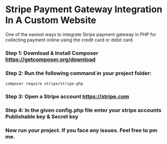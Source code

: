 # Stripe Payment Gateway Integration In A Custom Website
One of the easiest ways to integrate Stripe payment gateway in PHP for collecting payment online using the credit card or debit card.

### Step 1: Download & Install Composer https://getcomposer.org/download
### Step 2: Run the following command in your project folder:
```
composer require stripe/stripe-php
```
### Step 3: Open a Stripe account https://stripe.com
### Step 4: In the given config.php file enter your stripe accounts Publishable key & Secret key

### Now run your project. If you face any issues. Feel free to pm me.

